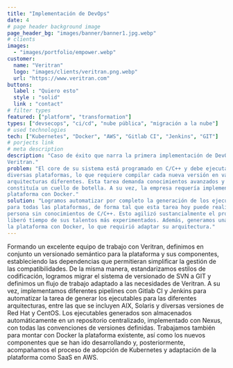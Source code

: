 ```yaml
---
title: "Implementación de DevOps"
date: 4
# page header background image
page_header_bg: "images/banner/banner1.jpg.webp"
# clients
images: 
  - "images/portfolio/empower.webp"
customer:
  name: "Veritran"
  logo: "images/clients/veritran.png.webp"
  url: "https://www.veritran.com"
buttons:
  label : "Quiero esto"
  style : "solid"
  link : "contact"
# filter types
featured: ["platform", "transformation"]
types: ["devsecops", "ci/cd", "nube pública", "migración a la nube"]
# used technologies
tech: ["Kubernetes", "Docker", "AWS", "Gitlab CI", "Jenkins", "GIT"]
# porjects link
# meta description
description: "Caso de éxito que narra la primera implementación de DevOps en
Veritran."
problem: "El core de su sistema está programado en C/C++ y debe ejecutarse en
diversas plataformas, lo que requiere compilar cada nueva versión en varias
arquitecturas diferentes. Esta tarea demanda conocimientos avanzados y
constituía un cuello de botella. A su vez, la empresa requería implementar su
plataforma con Docker."
solution: "Logramos automatizar por completo la generación de los ejecutables
para todas las plataformas, de forma tal que esta tarea hoy puede realizarla una
persona sin conocimientos de C/C++. Esto agilizó sustancialmente el proceso y
liberó tiempo de sus talentos más experimentados. Además, generamos una demo de
la plataforma con Docker, lo que requirió adaptar su arquitectura."
---
```


Formando un excelente equipo de trabajo con Veritran, definimos en conjunto un
versionado semántico para la plataforma y sus componentes, estableciendo las
dependencias que permitieran simplificar la gestión de las compatibilidades. De
la misma manera, estandarizamos estilos de codificación, logramos migrar el
sistema de versionado de SVN a GIT y definimos un flujo de trabajo adaptado a
las necesidades de Veritran. A su vez, implementamos diferentes pipelines con
Gitlab CI y Jenkins para automatizar la tarea de generar los ejecutables para
las diferentes arquitecturas, entre las que se incluyen AIX, Solaris y diversas
versiones de Red Hat y CentOS. Los ejecutables generados son almacenados
automáticamente en un repositorio centralizado, implementado con Nexus, con
todas las convenciones de versiones definidas. Trabajamos también para montar
con Docker la plataforma existente, así como los nuevos componentes que se han
ido desarrollando y, posteriormente, acompañamos el proceso de adopción de
Kubernetes y adaptación de la plataforma como SaaS en AWS.
